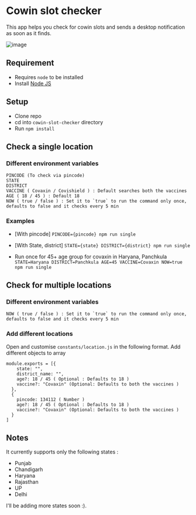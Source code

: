 # Cowin slot checker
This app helps you check for cowin slots and sends a desktop notification as soon as it finds.

![image](https://user-images.githubusercontent.com/19853007/117050646-363f7d80-ad33-11eb-85c0-c422ebaa4972.png)

## Requirement
- Requires `node` to be installed
- Install [Node JS](https://nodejs.org/en/download/)

## Setup
- Clone repo
- cd into `cowin-slot-checker` directory
- Run `npm install`


## Check a single location
### Different environment variables
```
PINCODE (To check via pincode)
STATE 
DISTRICT 
VACCINE ( Covaxin / Covishield ) : Default searches both the vaccines
AGE ( 18 / 45 ) : Default 18
NOW ( true / false ) : Set it to `true` to run the command only once, defaults to false and it checks every 5 min
```

### Examples
- [With pincode] `PINCODE={pincode} npm run single`
- [With State, district] `STATE={state} DISTRICT={district} npm run single`

- Run once for 45+ age group for covaxin in Haryana, Panchkula `STATE=Haryana DISTRICT=Panchkula AGE=45 VACCINE=Covaxin NOW=true  npm run single`


## Check for multiple locations
### Different environment variables
```
NOW ( true / false ) : Set it to `true` to run the command only once, defaults to false and it checks every 5 min
```

### Add different locations
Open and customise `constants/location.js` in the following format.
Add different objects to array
```
module.exports = [{
    state: "",
    district_name: "",
    age?: 18 / 45 ( Optional : Defaults to 18 )
    vaccine?: "Covaxin" (Optional: Defaults to both the vaccines )
  },
  {
    pincode: 134112 ( Number )
    age?: 18 / 45 ( Optional : Defaults to 18 )
    vaccine?: "Covaxin" (Optional: Defaults to both the vaccines )
  }
]
```

## Notes
It currently supports only the following states :
- Punjab
- Chandigarh
- Haryana
- Rajasthan
- UP
- Delhi

I'll be adding more states soon :).
